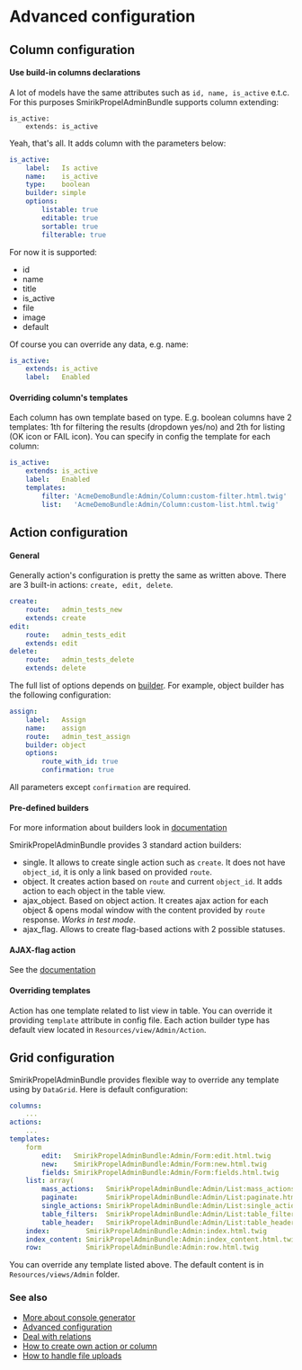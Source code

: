 Advanced configuration
======================

## Column configuration

#### Use build-in columns declarations

A lot of models have the same attributes such as `id, name, is_active` e.t.c. For this purposes SmirikPropelAdminBundle supports column extending:

```
is_active:
    extends: is_active
```

Yeah, that's all. It adds column with the parameters below:

``` yaml
is_active:
    label:   Is active
    name:    is_active
    type:    boolean
    builder: simple
    options:
        listable: true
        editable: true
        sortable: true
        filterable: true
```

For now it is supported:

* id
* name
* title
* is\_active
* file
* image
* default

Of course you can override any data, e.g. name:

``` yaml
is_active:
    extends: is_active
    label:   Enabled
```

#### Overriding column's templates

Each column has own template based on type. E.g. boolean columns have 2 templates: 1th for filtering the results (dropdown yes/no) and 2th for listing (OK icon or FAIL icon). You can specify in config the template for each column:

``` yaml
is_active:
    extends: is_active
    label:   Enabled
    templates: 
        filter: 'AcmeDemoBundle:Admin/Column:custom-filter.html.twig'
        list:   'AcmeDemoBundle:Admin/Column:custom-list.html.twig'
```

## Action configuration

#### General
Generally action's configuration is pretty the same as written above. There are 3 built-in actions: `create, edit, delete`.

``` yaml
create:
    route:   admin_tests_new
    extends: create
edit:
    route:   admin_tests_edit
    extends: edit
delete:
    route:   admin_tests_delete
    extends: delete
```

The full list of options depends on [builder](builders.md). For example, object builder has the following configuration:

``` yaml
assign:
    label:   Assign
    name:    assign
    route:   admin_test_assign
    builder: object
    options:
        route_with_id: true
        confirmation: true
```

All parameters except `confirmation` are required.

#### Pre-defined builders

For more information about builders look in [documentation](builders.md)

SmirikPropelAdminBundle provides 3 standard action builders:

* single. It allows to create single action such as `create`. It does not have `object_id`, it is only a link based on provided `route`.
* object. It creates action based on `route` and current `object_id`. It adds action to each object in the table view.
* ajax_object. Based on object action. It creates ajax action for each object & opens modal window with the content provided by `route` response. *Works in test mode*.
* ajax_flag. Allows to create flag-based actions with 2 possible statuses.


#### AJAX-flag action

See the [documentation](ajax-flag.md)

#### Overriding templates

Action has one template related to list view in table. You can override it providing `template` attribute in config file. Each action builder type has default view located in `Resources/view/Admin/Action`.

## Grid configuration

SmirikPropelAdminBundle provides flexible way to override any template using by `DataGrid`. Here is default configuration:

``` yaml
columns:
    ...
actions:
    ...
templates:
    form
        edit:   SmirikPropelAdminBundle:Admin/Form:edit.html.twig
        new:    SmirikPropelAdminBundle:Admin/Form:new.html.twig
        fields: SmirikPropelAdminBundle:Admin/Form:fields.html.twig
    list: array(
        mass_actions:   SmirikPropelAdminBundle:Admin/List:mass_actions.html.twig
        paginate:       SmirikPropelAdminBundle:Admin/List:paginate.html.twig
        single_actions: SmirikPropelAdminBundle:Admin/List:single_actions.html.twig
        table_filters:  SmirikPropelAdminBundle:Admin/List:table_filters.html.twig
        table_header:   SmirikPropelAdminBundle:Admin/List:table_header.html.twig
    index:         SmirikPropelAdminBundle:Admin:index.html.twig
    index_content: SmirikPropelAdminBundle:Admin:index_content.html.twig
    row:           SmirikPropelAdminBundle:Admin:row.html.twig
```

You can override any template listed above. The default content is in `Resources/views/Admin` folder.

### See also

- [More about console generator](generator.md)
- [Advanced configuration](configure.md)
- [Deal with relations](relations.md)
- [How to create own action or column](builders.md)
- [How to handle file uploads](upload.md)
